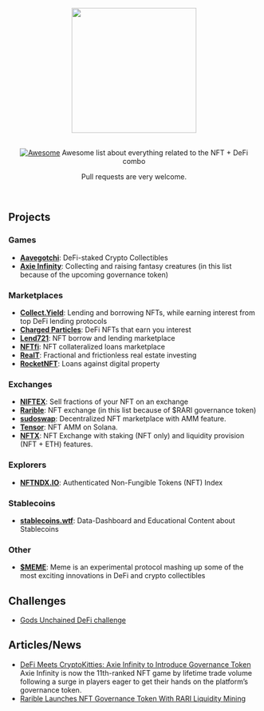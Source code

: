 <br/>
<div align="center">
  <img width="250px" src="./logo.png">
</div>
<br/>
<div align="center">

[![Awesome](https://awesome.re/badge.svg)](https://awesome.re) Awesome list about everything related to the NFT + DeFi combo 

Pull requests are very welcome.
</div>
<br/>

## Projects

### Games
- [**Aavegotchi**](https://twitter.com/aavegotchi): DeFi-staked Crypto Collectibles
- [**Axie Infinity**](https://axieinfinity.com/): Collecting and raising fantasy creatures (in this list because of the upcoming governance token)

### Marketplaces
- [**Collect.Yield**](https://collectyield.com): Lending and borrowing NFTs, while earning interest from top DeFi lending protocols
- [**Charged Particles**](https://charged-particles.eth.link/): DeFi NFTs that earn you interest
- [**Lend721**](https://lend721.app/): NFT borrow and lending marketplace
- [**NFTfi**](http://nftfi.com/): NFT collateralized loans marketplace
- [**RealT**](https://realt.co/): Fractional and frictionless real estate investing
- [**RocketNFT**](https://twitter.com/rocketnft): Loans against digital property


### Exchanges
- [**NIFTEX**](https://www.niftex.com/): Sell fractions of your NFT on an exchange
- [**Rarible**](https://rarible.com/): NFT exchange (in this list because of $RARI governance token)
- [**sudoswap**](https://sudoswap.xyz/): Decentralized NFT marketplace with AMM feature.
- [**Tensor**](https://www.tensor.trade): NFT AMM on Solana.
- [**NFTX**](https://nftx.io/): NFT Exchange with staking (NFT only) and liquidity provision (NFT + ETH) features.

### Explorers
- [**NFTNDX.IO**](https://nftndx.io/): Authenticated Non-Fungible Tokens (NFT) Index

### Stablecoins
- [**stablecoins.wtf**](https://stablecoins.wtf): Data-Dashboard and Educational Content about Stablecoins

### Other
- [**$MEME**](https://dontbuymeme.com/): Meme is an experimental protocol mashing up some of the most exciting innovations in DeFi and crypto collectibles

## Challenges 

- [Gods Unchained DeFi challenge](https://www.reddit.com/r/GodsUnchained/comments/igsfib/the_gods_unchained_defi_challenge_eth_prizes_for/)

## Articles/News
- [DeFi Meets CryptoKitties: Axie Infinity to Introduce Governance Token](https://cointelegraph.com/news/defi-meets-cryptokitties-axie-infinity-to-introduce-governance-token) Axie Infinity is now the 11th-ranked NFT game by lifetime trade volume following a surge in players eager to get their hands on the platform’s governance token.
- [Rarible Launches NFT Governance Token With RARI Liquidity Mining](https://defirate.com/rarible-rari-token/)

